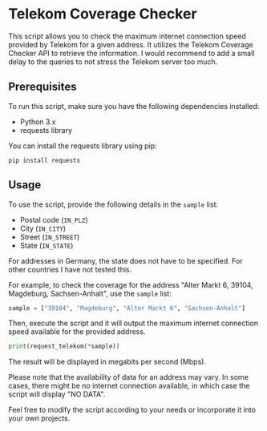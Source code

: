 # Telekom Coverage Checker

This script allows you to check the maximum internet connection speed provided by Telekom for a given address. It utilizes the Telekom Coverage Checker API to retrieve the information.
I would recommend to add a small delay to the queries to not stress the Telekom server too much.

## Prerequisites

To run this script, make sure you have the following dependencies installed:

- Python 3.x
- requests library

You can install the requests library using pip:

```
pip install requests
```

## Usage

To use the script, provide the following details in the `sample` list:

- Postal code (`IN_PLZ`)
- City (`IN_CITY`)
- Street (`IN_STREET`)
- State (`IN_STATE`)

For addresses in Germany, the state does not have to be specified. For other countries I have not tested this.


For example, to check the coverage for the address "Alter Markt 6, 39104, Magdeburg, Sachsen-Anhalt", use the `sample` list:

```python
sample = ["39104", "Magdeburg", "Alter Markt 6", "Sachsen-Anhalt"]
```

Then, execute the script and it will output the maximum internet connection speed available for the provided address.

```python
print(request_telekom(*sample))
```

The result will be displayed in megabits per second (Mbps).

Please note that the availability of data for an address may vary. In some cases, there might be no internet connection available, in which case the script will display "NO DATA".

Feel free to modify the script according to your needs or incorporate it into your own projects.
